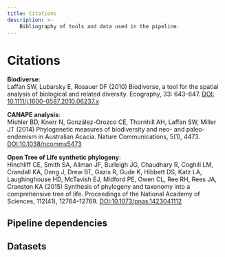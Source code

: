 ```yaml
---
title: Citations
description: >- 
    Bibliography of tools and data used in the pipeline.
---
```


# Citations


**Biodiverse**:  
Laffan SW, Lubarsky E, Rosauer DF (2010) Biodiverse, a tool for the spatial analysis of biological and related diversity. Ecography, 33: 643-647. [DOI: 10.1111/j.1600-0587.2010.06237.x](https://onlinelibrary.wiley.com/doi/10.1111/j.1600-0587.2010.06237.x)  

**CANAPE analysis**:  
Mishler BD, Knerr N, González-Orozco CE, Thornhill AH, Laffan SW, Miller JT (2014) Phylogenetic measures of biodiversity and neo- and paleo-endemism in Australian Acacia. Nature Communications, 5(1), 4473. [DOI:10.1038/ncomms5473](https://www.nature.com/articles/ncomms5473)  

**Open Tree of Life synthetic phylogeny**:  
Hinchliff CE, Smith SA, Allman JF, Burleigh JG, Chaudhary R, Coghill LM, Crandall KA, Deng J, Drew BT, Gazis R, Gude K, Hibbett DS, Katz LA, Laughinghouse HD, McTavish EJ, Midford PE, Owen CL, Ree RH, Rees JA, Cranston KA (2015) Synthesis of phylogeny and taxonomy into a comprehensive tree of life. Proceedings of the National Academy of Sciences, 112(41), 12764–12769. [DOI:10.1073/pnas.1423041112](https://www.pnas.org/doi/full/10.1073/pnas.1423041112)  

## Pipeline dependencies



## Datasets

